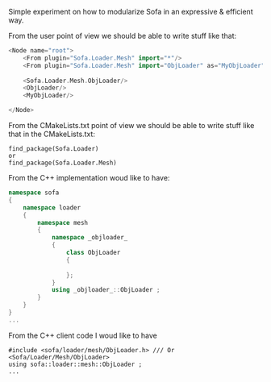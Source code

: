 Simple experiment on how to modularize Sofa in an expressive & efficient way. 

From the user point of view we should  be able to write stuff like that:  
```cpp
<Node name="root">
    <From plugin="Sofa.Loader.Mesh" import="*"/>
    <From plugin="Sofa.Loader.Mesh" import="ObjLoader" as="MyObjLoader"/>
    
    <Sofa.Loader.Mesh.ObjLoader/>
    <ObjLoader/>
    <MyObjLoader/>

</Node>
```

From the CMakeLists.txt point of view we should  be able to write stuff like that in the CMakeLists.txt:  
```
find_package(Sofa.Loader) 
or 
find_package(Sofa.Loader.Mesh)
```

From the C++ implementation woud like to have:
```cpp 
namespace sofa
{
    namespace loader
    {
        namespace mesh
        {
            namespace _objloader_
            {
                class ObjLoader
                {
                
                };
            }
            using _objloader_::ObjLoader ; 
        }
    }
}
...
```

From the C++ client code I woud like to have
```
#include <sofa/loader/mesh/ObjLoader.h> /// Or <Sofa/Loader/Mesh/ObjLoader>
using sofa::loader::mesh::ObjLoader ; 
...
```

